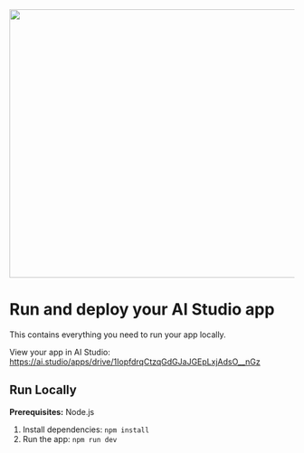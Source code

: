 <div align="center">
<img width="1200" height="475" alt="GHBanner" src="https://github.com/user-attachments/assets/0aa67016-6eaf-458a-adb2-6e31a0763ed6" />
</div>

# Run and deploy your AI Studio app

This contains everything you need to run your app locally.

View your app in AI Studio: https://ai.studio/apps/drive/1IopfdrqCtzqGdGJaJGEpLxjAdsO__nGz

## Run Locally

**Prerequisites:** Node.js

1. Install dependencies:
   `npm install`
2. Run the app:
   `npm run dev`
